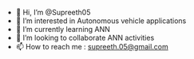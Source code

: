 - 👋 Hi, I’m @Supreeth05
- 👀 I’m interested in Autonomous vehicle applications 
- 🌱 I’m currently learning ANN 
- 💞️ I’m looking to collaborate ANN activities 
- 📫 How to reach me : supreeth.05@gmail.com

<!---
Supreeth05/Supreeth05 is a ✨ special ✨ repository because its `README.md` (this file) appears on your GitHub profile.
You can click the Preview link to take a look at your changes.
--->
